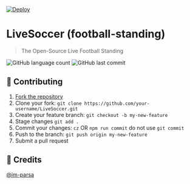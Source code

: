 [![Deploy](https://www.herokucdn.com/deploy/button.svg)](https://heroku.com/deploy?template=https://github.com/im-parsa/livesoccer)

# LiveSoccer (football-standing)
> The Open-Source Live Football Standing

<p align="left">
    <img alt="GitHub language count" src="https://img.shields.io/github/languages/count/im-parsa/LiveSoccer">	
    <img alt="GitHub last commit" src="https://img.shields.io/github/last-commit/im-parsa/LiveSoccer">
<p>

## 🤝 Contributing

1. [Fork the repository](https://github.com/im-parsa/LiveSoccer/fork)
2. Clone your fork: `git clone https://github.com/your-username/LiveSoccer.git`
3. Create your feature branch: `git checkout -b my-new-feature`
4. Stage changes `git add .`
5. Commit your changes: `cz` OR `npm run commit` do not use `git commit`
6. Push to the branch: `git push origin my-new-feature`
7. Submit a pull request


## 📝 Credits

[@im-parsa](https://github.com/im-parsa)
